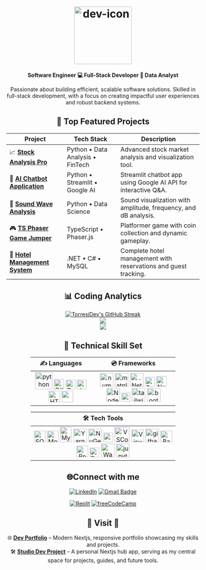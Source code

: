 # <div align="center"><img src="https://torresjdev.github.io/Nextjs-Asset-Host/assets/icons/dev/dev-xl.svg" alt="dev-icon" height="150"/></div>

**<div align="center">Software Engineer 💻 Full-Stack Developer 💾 Data Analyst</div>**

<p align="center">Passionate about building efficient, scalable software solutions. Skilled in full-stack development, with a focus on creating impactful user experiences and robust backend systems.</p>

## <div align="center">🚀 Top Featured Projects</div>

<div align="center">

| Project                                                                                                           | Tech Stack                       | Description                                                     |
| ----------------------------------------------------------------------------------------------------------------- | -------------------------------- | --------------------------------------------------------------- |
| 📈 **[Stock Analysis Pro](https://github.com/TorresjDev/Python-Projects/tree/main/stock-analysis-pro)**           | Python • Data Analysis • FinTech | Advanced stock market analysis and visualization tool.          |
| 🤖 **[AI Chatbot Application](https://github.com/TorresjDev/Python-Projects/tree/main/gemini-chatbot-streamlit)** | Python • Streamlit • Google AI   | Streamlit chatbot app using Google AI API for interactive Q&A.  |
| 🐍 **[Sound Wave Analysis](https://github.com/TorresjDev/Python-Projects/tree/main/sound-wave-analysis)**         | Python • Data Science            | Sound visualization with amplitude, frequency, and dB analysis. |
| 🎮 **[TS Phaser Game Jumper](https://github.com/TorresjDev/TS-Phaser-Game-Jumper)**                               |TypeScript • Phaser.js            | Platformer game with coin collection and dynamic gameplay.      |
| 🏨 **[Hotel Management System](https://github.com/TorresjDev/CSharp-Buff-Hotel-Management-System)**               | .NET • C# • MySQL                | Complete hotel management with reservations and guest tracking. |

</div>

## <div align="center">📊 Coding Analytics</div>

<div align="center">

<!-- ### Coding Hours: [![wakatime](https://wakatime.com/badge/user/aa8a1d84-7093-434e-b5c0-0e1a0b8be2e4.svg?style=plastic&color=blue-violet)](https://wakatime.com/@aa8a1d84-7093-434e-b5c0-0e1a0b8be2e4) & ![Profile Views](https://komarev.com/ghpvc/?username=TorresjDev&style=plastic&color=blueviolet) -->

<a href="https://gh-stats-gen.vercel.app/">
  <img src="https://github-readme-streak-stats.herokuapp.com/?user=TorresjDev&theme=tokyonight&hide_border=true&ring=820000" alt="TorresjDev's GitHub Streak" />
</a><br/>
<img align="center" src="https://github-readme-stats.vercel.app/api?username=TorresjDev&show_icons=true&theme=tokyonight&count_private=true&hide_border=true&hide=contribs"/><br/>
<a href="https://github.com/anuraghazra/github-readme-stats"><img align="center" src="https://github-readme-stats.vercel.app/api/top-langs/?username=TorresjDev&&theme=tokyonight&layout=compact&hide=jupyter+notebook&hide_border=true"/></a>
<!-- <img align="center" src="https://github-readme-stats.vercel.app/api/wakatime?username=@@Jtorres&layout=compact&theme=tokyonight&hide_border=true&hide=text,other,binary,tsconfig,markdown,xml,scss,git,git+config,json,YAML,image+(svg),mdx,ini,prisma,c"/> -->
<br/>

## 💼 Technical Skill Set

<div align="center">
  <table style="width: 75%; table-layout: fixed;">
    <thead>
      <tr>
        <th style=" text-align: center;">✍️ Languages</th>
        <th style=" text-align: center;">💿 Frameworks</th>
      </tr>
    </thead>
    <tbody>
      <tr>
        <td style="text-align: center;">
          <!-- Your language icons here -->
          <img src="https://torresjdev.github.io/Nextjs-Asset-Host/assets/icons/tech/py.svg" alt="python" height="45"/>
          <img src="https://profilinator.rishav.dev/skills-assets/csharp-original.svg" alt="C#" height="26"/> 
          <img src="https://profilinator.rishav.dev/skills-assets/typescript-original.svg" alt="TypeScript" height="25"/> 
          <img src="https://profilinator.rishav.dev/skills-assets/javascript-original.svg" alt="JavaScript" height="25"/> 
          <img src="https://torresjdev.github.io/Nextjs-Asset-Host/assets/icons/tech/html.svg" alt="HTML5" height="30"/>
          <img src="https://torresjdev.github.io/Nextjs-Asset-Host/assets/icons/tech/css.svg" alt="" height="30"/> 
        </td>
        <td style="text-align: center;">
          <!-- Your framework icons here -->          
          <img src="https://torresjdev.github.io/Nextjs-Asset-Host/assets/icons/tech/numpy.svg" alt="numpy" height="35"/>
          <img src="https://torresjdev.github.io/Nextjs-Asset-Host/assets/icons/tech/matplotlib.svg" alt="matplotlib" height="35"/> 
          <img src="https://torresjdev.github.io/Nextjs-Asset-Host/assets/icons/tech/dotnet.svg" alt=".Net" height="35"/> 
          <img src="https://torresjdev.github.io/Nextjs-Asset-Host/assets/icons/tech/react.svg" alt="React" height="25" style="background-color: white"/> 
          <img src="https://profilinator.rishav.dev/skills-assets/nextjs.png" alt="NextJS" height="27"/> 
          <img src="https://torresjdev.github.io/Nextjs-Asset-Host/assets/icons/tech/nodejs.svg" alt="Node.js" height="35"/> 
          <img src="https://torresjdev.github.io/Nextjs-Asset-Host/assets/icons/tech/express-icon.svg" alt="Express.js" height="23"/> 
          <img src="https://torresjdev.github.io/Nextjs-Asset-Host/assets/icons/tech/tail.svg" alt="tailwindcss" height="35"/> 
          <img src="https://torresjdev.github.io/Nextjs-Asset-Host/assets/icons/tech/bootstrap.svg" alt="bootstrap" height="35"/> 
        </td>
      </tr>
    </tbody>
  </table>
</div>

<div align="center">
  <table style="width: 75%; table-layout: fixed;">
    <thead>
      <tr>
        <th style="width: 50%; text-align: center;">🛠️ Tech Tools</th>
      </tr>
    </thead>
    <tbody>
      <tr style="text-align: center;">
        <td style="text-align: center;">
          <!-- Your language icons here -->          
          <img src="https://www.svgrepo.com/show/303229/microsoft-sql-server-logo.svg" alt="SQL Server" height="30"/> 
          <img src="https://profilinator.rishav.dev/skills-assets/mongodb-original-wordmark.svg" alt="MongoDB" height="30"/> 
          <img src="https://torresjdev.github.io/Nextjs-Asset-Host/assets/icons/tech/mysql.svg" alt="MySql" height="40" width="30"/> 
          <img src="https://torresjdev.github.io/Nextjs-Asset-Host/assets/icons/tech/yarn.svg" alt="Yarn" height="35"/> 
          <img src="https://torresjdev.github.io/Nextjs-Asset-Host/assets/icons/tech/nuget.svg" alt="NuGet" height="35"/> 
          <img src="https://www.vectorlogo.zone/logos/npmjs/npmjs-icon.svg" alt="npm" height="25"/> 
          <img src="https://torresjdev.github.io/Nextjs-Asset-Host/assets/icons/tech/vscode.svg" alt="VSCode" height="39"/> 
          <img src="https://torresjdev.github.io/Nextjs-Asset-Host/assets/icons/tech/vs.svg" alt="Visual Studio" height="33"/> 
          <img src="https://torresjdev.github.io/Nextjs-Asset-Host/assets/icons/tech/gitbash.svg" alt="gitbash" height="35"/> 
          <img src="https://profilinator.rishav.dev/skills-assets/gnu_bash-icon.svg" alt="Bash" height="30"/> 
          <img src="https://profilinator.rishav.dev/skills-assets/powershell.png" alt="PowerShell" height="30"/> 
          <img src="https://www.vectorlogo.zone/logos/getpostman/getpostman-icon.svg" alt="Postman" height="25"/> 
          <img src="https://torresjdev.github.io/Nextjs-Asset-Host/assets/icons/tech/wakatime.svg" alt="WakaTime" height="35"/> 
          <img src="https://torresjdev.github.io/Nextjs-Asset-Host/assets/icons/tech/jupyter.svg" alt="jupyter" height="35"/>
        </td>
      </tr>
    </tbody>
  </table>
</div>

## <div align="center">🌐Connect with me</div>

<div align="center">

[![LinkedIn](https://custom-icon-badges.demolab.com/badge/-@torresjdev-0e76a8?logo=linkedin-white&logoColor=fff)](https://www.linkedin.com/in/torresjdev/) [![Gmail Badge](https://img.shields.io/badge/-j.torres3.dev@gmail.com-white?logoColor=red&logo=gmail)](mailto:j.torres3.dev@gmail.com)

[![Replit](https://img.shields.io/badge/Replit-F26207?logo=replit&logoColor=fff)](https://replit.com/@jtorres3dev) [![freeCodeCamp](https://img.shields.io/badge/freeCodeCamp-0A0A23?logo=freecodecamp&logoColor=fff)](https://www.freecodecamp.org/Dev-JTorres)

</div>

## <div align="center">🚪 Visit 🦣</div>

<div align="center">
  
🌐 **[Dev Portfolio](https://github.com/TorresjDev/Nextjs-Portfoio)** – Modern Nextjs, responsive portfolio showcasing my skills and projects.  
🛠 **[Studio Dev Project](https://github.com/TorresjDev/Nextjs-App)** – A personal Nextjs hub app, serving as my central space for projects, guides, and future tools.

</div>

<br/>
